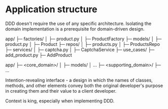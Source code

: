 # Application structure

DDD doesn't require the use of any specific architecture.
Isolating the domain implementation is a prerequisite for domain-driven design.

app/
├─ factories/
│ ├─ product.py
│   ├─ ProductFactory
├─ models/
│ ├─ product.py
│   ├─ Product
├─ repos/
│ ├─ products.py
│   ├─ ProductsRepo
├─ services/
│ ├─ captcha.py
│   ├─ CaptchaService
├─ use_cases/
  ├─ add_product.py
    ├─ AddProduct


app/
├─ <core_domain>/
│ ├─ models/
│ ...
├─ <supporting_domain>/
├─ ...

Intention-revealing interface - a design in which the names of classes,
methods, and other elements convey both the original developer's purpose 
in creating them and their value to a client developer.

Context is king, especially when implementing DDD.
